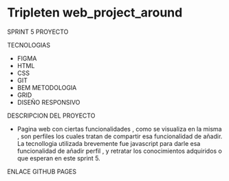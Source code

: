 # Tripleten web_project_around

SPRINT 5 PROYECTO

TECNOLOGIAS

- FIGMA
- HTML
- CSS
- GIT
- BEM METODOLOGIA
- GRID
- DISEÑO RESPONSIVO

DESCRIPCION DEL PROYECTO

- Pagina web con ciertas funcionalidades , como se visualiza en la misma , son perfiles los cuales tratan de compartir esa funcionalidad de añadir. La tecnollogia utilizada brevemente fue javascript para darle esa funcionalidad de añadir perfil , y retratar los conocimientos adquiridos o que esperan en este sprint 5.

ENLACE GITHUB PAGES
